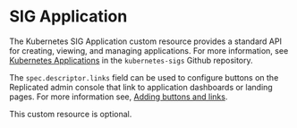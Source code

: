 # SIG Application

The Kubernetes SIG Application custom resource provides a standard API for creating, viewing, and managing applications. For more information, see [Kubernetes Applications](https://github.com/kubernetes-sigs/application#kubernetes-applications) in the `kubernetes-sigs` Github repository.

The `spec.descriptor.links` field can be used to configure buttons on the Replicated admin console that link to application dashboards or landing pages. For more information see, [Adding buttons and links](..vendor/admin-console-adding-buttons-links).

This custom resource is optional.
